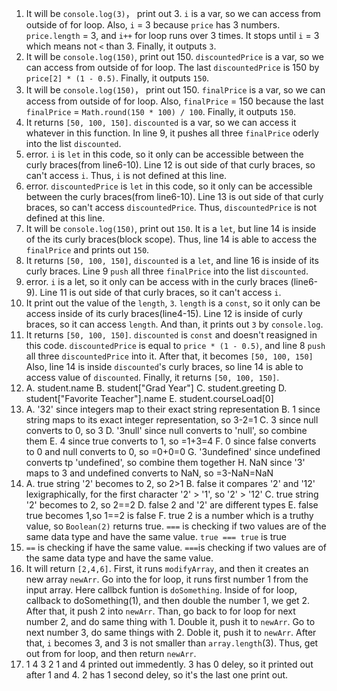 1. It will be `console.log(3)`， print out 3. `i` is a var, so we can access from outside of for loop. Also, `i` = 3 because `price` has 3 numbers. `price.length` = 3, and `i++` for loop runs over 3 times. It stops until `i` = 3 which means not `<` than 3. Finally, it outputs `3`.
2. It will be `console.log(150)`, print out 150. `discountedPrice` is a var, so we can access from outside of for loop. The last `discountedPrice` is 150 by `price[2] * (1 - 0.5)`. Finally, it outputs `150`.
3. It will be `console.log(150)`， print out 150. `finalPrice` is a var, so we can access from outside of for loop. Also, `finalPrice` = 150 because the last `finalPrice` =        `Math.round(150 * 100) / 100`. Finally, it outputs `150`.
4. It returns `[50, 100, 150]`. `discounted` is a var, so we can access it whatever in this function. In line 9, it pushes all three `finalPrice` oderly into the list `discounted`.
5. error. `i` is `let` in this code, so it only can be accessible between the curly braces(from line6-10). Line 12 is out side of that curly braces, so can't access `i`. Thus, `i` is not defined at this line.
6. error. `discountedPrice` is `let` in this code, so it only can be accessible between the curly braces(from line6-10). Line 13 is out side of that curly braces, so can't access `discountedPrice`. Thus, `discountedPrice` is not defined at this line.
7. It will be `console.log(150)`, print out `150`. It is a `let`, but line 14 is inside of the its curly braces(block scope). Thus, line 14 is able to access the `finalPrice` and prints out `150`.
8. It returns `[50, 100, 150]`, `discounted` is a `let`, and line 16 is inside of its curly braces. Line 9 `push` all three `finalPrice` into the list `discounted`.
9. error. `i` is a let, so it only can be access with in the curly braces (line6-9). Line 11 is out side of that curly braces, so it can't access `i`.
10. It print out the value of the `length`, `3`. `length` is a `const`, so it only can be access inside of its curly braces(line4-15). Line 12 is inside of curly braces, so it can access `length`. And than, it prints out `3` by `console.log`.
11. It returns `[50, 100, 150]`. `discounted` is `const` and doesn't reasigned in this code. `discountedPrice` is equal to `price * (1 - 0.5)`, and line 8 `push` all three `discountedPrice` into it. After that, it becomes `[50, 100, 150]` Also, line 14 is inside `discounted`'s curly braces, so line 14 is able to access value of `discounted`. Finally, it returns `[50, 100, 150]`.
12. A. student.name
    B. student["Grad Year"]
    C. student.greeting
    D. student["Favorite Teacher"].name
    E. student.courseLoad[0]
13. A. '32' since integers map to their exact string representation
    B. 1 since string maps to its exact integer representation, so 3-2=1
    C. 3 since null converts to 0, so 3
    D. '3null' since null converts to 'null', so combine them
    E. 4 since true converts to 1, so =1+3=4
    F. 0 since false converts to 0 and null converts to 0, so =0+0=0
    G. '3undefined' since undefined converts tp 'undefined', so combine them together 
    H. NaN since '3' maps to 3 and undefined converts to NaN, so =3-NaN=NaN
14. A. true string '2' becomes to 2, so 2>1
    B. false it compares '2' and '12' lexigraphically, for the first character '2' > '1', so '2' > '12'
    C. true string '2' becomes to 2, so 2==2
    D. false 2 and '2' are different types
    E. false true becomes 1,so 1==2 is false
    F. true 2 is a number which is a truthy value, so `Boolean(2)` returns true. `===` is checking if two values are of the same data type and have the same value. `true === true` is true
15. `==` is checking if have the same value. `===`is checking if two values are of the same data type and have the same value.
17. It will return `[2,4,6]`. First, it runs `modifyArray`, and then it creates an new array `newArr`. Go into the for loop, it runs first number 1 from the input array. Here callbck funtion is `doSomething`. Inside of for loop, callback to doSomething(1), and then double the number 1, we get 2. After that, it push 2 into `newArr`. Than, go back to for loop for next number 2, and do same thing with 1. Double it, push it to `newArr`. Go to next number 3, do same things with 2. Doble it, push it to `newArr`. After that, `i` becomes 3, and 3 is not smaller than `array.length`(3). Thus, get out from for loop, and then return `newArr`.
19. 1 
    4
    3
    2
    1 and 4 printed out immedently. 3 has 0 deley, so it printed out after 1 and 4. 2 has 1 second deley, so it's the last one print out.